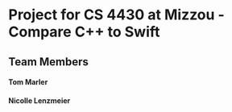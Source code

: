 <h1> Project for CS 4430 at Mizzou
- Compare C++ to Swift 

<h2> Team Members
<h4> Tom Marler <h4> Nicolle Lenzmeier</h4>

